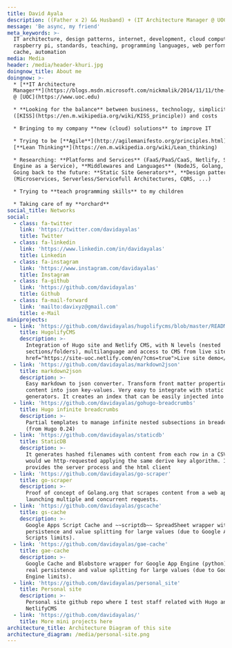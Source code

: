```yaml
---
title: David Ayala
description: ((Father x 2) && Husband) + (IT Architecture Manager @ UOC.edu)
message: 'Be async, my friend'
meta_keywords: >-
  IT architecture, design patterns, internet, development, cloud computing,
  raspberry pi, standards, teaching, programming languages, web performance,
  cache, automation
media: Media
header: /media/header-khuri.jpg
doingnow_title: About me
doingnow: >-
  * [**IT Architecture
  Manager**](https://blogs.msdn.microsoft.com/nickmalik/2014/11/11/the-architecture-manager-the-forgotten-enterprise-architecture-role/)
  @ [UOC](https://www.uoc.edu)

  * **Looking for the balance** between business, technology, simplicity
  ([KISS](https://en.m.wikipedia.org/wiki/KISS_principle)) and costs

  * Bringing to my company **new (cloud) solutions** to improve IT

  * Trying to be [**Agile**](http://agilemanifesto.org/principles.html) and
  [**Lean Thinking**](https://en.m.wikipedia.org/wiki/Lean_thinking)

  * Researching: **Platforms and Services** (FaaS/PaaS/CaaS, Netlify, Search
  Engine as a Service), **Middlewares and Languages** (NodeJS, Golang, Python),
  Going back to the future: **Static Site Generators**, **Design patterns**
  (Microservices, Serverless/Servicefull Architectures, CQRS, ...)

  * Trying to **teach programming skills** to my children

  * Taking care of my **orchard**
social_title: Networks
social:
  - class: fa-twitter
    link: 'https://twitter.com/davidayalas'
    title: Twitter
  - class: fa-linkedin
    link: 'https://www.linkedin.com/in/davidayalas'
    title: Linkedin
  - class: fa-instagram
    link: 'https://www.instagram.com/davidayalas'
    title: Instagram
  - class: fa-github
    link: 'https://github.com/davidayalas'
    title: Github
  - class: fa-mail-forward
    link: 'mailto:davixyz@gmail.com'
    title: e-Mail
miniprojects:
  - link: 'https://github.com/davidayalas/hugolifycms/blob/master/README.md'
    title: HugolifyCMS
    description: >-
      Integration of Hugo site and Netlify CMS, with N levels (nested
      sections/folders), multilanguage and access to CMS from live site. <a
      href="https://site-uoc.netlify.com/en/?cms=true">Live site demo</a>
  - link: 'https://github.com/davidayalas/markdown2json'
    title: markdown2json
    description: >-
      Easy markdown to json converter. Transform front matter properties and
      content into json key-values. Very easy to integrate with static sites
      generators. It creates an index that can be easily injected into algolia.
  - link: 'https://github.com/davidayalas/gohugo-breadcrumbs'
    title: Hugo infinite breadcrumbs
    description: >-
      Partial templates to manage infinite nested subsections in breadcrumbs
      (from Hugo 0.24)
  - link: 'https://github.com/davidayalas/staticdb'
    title: StaticDB
    description: >-
      It generates hashed filenames with content from each row in a CSV that
      would we http-requested applying the same derive key algorithm. It
      provides the server process and the html client
  - link: 'https://github.com/davidayalas/go-scraper'
    title: go-scraper
    description: >-
      Proof of concept of Golang.org that scrapes content from a web application
      launching multiple and concurrent requests.
  - link: 'https://github.com/davidayalas/gscache'
    title: gs-cache
    description: >-
      Google Apps Script Cache and ~~scriptdb~~ SpreadSheet wrapper with real
      persistence and value splitting for large values (due to Google Apps
      Scripts limits).
  - link: 'https://github.com/davidayalas/gae-cache'
    title: gae-cache
    description: >-
      Google Cache and Blobstore wrapper for Google App Engine (python) with
      real persistence and value splitting for large values (due to Google App
      Engine limits).
  - link: 'https://github.com/davidayalas/personal_site'
    title: Personal site
    description: >-
      Personal site github repo where I test staff related with Hugo and
      NetlifyCMS
  - link: 'https://github.com/davidayalas/'
    title: More mini projects here
architecture_title: Architecture Diagram of this site
architecture_diagram: /media/personal-site.png
---
```


